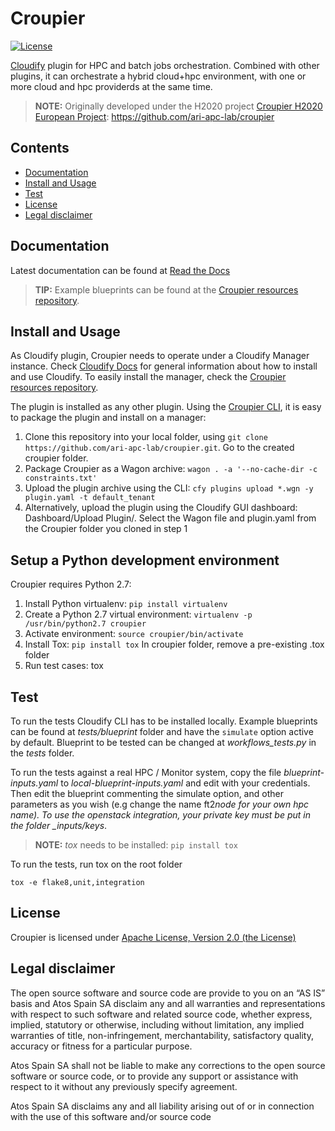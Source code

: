 # Croupier

[![License](https://img.shields.io/badge/License-Apache%202.0-blue.svg)](https://opensource.org/licenses/Apache-2.0)

[Cloudify](http://cloudify.co/) plugin for HPC and batch jobs orchestration. Combined with other plugins, it can orchestrate a hybrid cloud+hpc environment, with one or more cloud and hpc providerds at the same time.

> **NOTE:** Originally developed under the H2020 project [Croupier H2020 European Project](http://www.croupier.eu/): <https://github.com/ari-apc-lab/croupier>

## Contents

- [Documentation](#documentation)
- [Install and Usage](#install-and-usage)
- [Test](#test)
- [License](#license)
- [Legal disclaimer](#legal-disclaimer)

## Documentation

Latest documentation can be found at [Read the Docs](https://croupier.readthedocs.io)

> **TIP:** Example blueprints can be found at the [Croupier resources repository](https://github.com/ari-apc-lab/croupier-resources).

## Install and Usage

As Cloudify plugin, Croupier needs to operate under a Cloudify Manager instance.
Check [Cloudify Docs](http://docs.getcloudify.org/4.5.5/intro/what-is-cloudify)
for general information about how to install and use Cloudify. To easily install
the manager, check the
[Croupier resources repository](https://github.com/ari-apc-lab/croupier-resources).

The plugin is installed as any other plugin. Using the [Croupier
CLI](https://github.com/ari-apc-lab/croupier-cli), it is easy to package the
plugin and install on a manager:

1. Clone this repository into your local folder, using `git clone https://github.com/ari-apc-lab/croupier.git`. Go to the created croupier folder.
2. Package Croupier as a Wagon archive: `wagon . -a '--no-cache-dir -c constraints.txt'`
3. Upload the plugin archive using the CLI: `cfy plugins upload *.wgn -y plugin.yaml -t default_tenant`
4. Alternatively, upload the plugin using the Cloudify GUI dashboard: Dashboard/Upload Plugin/. Select the Wagon file and plugin.yaml from the Croupier folder you cloned in step 1

## Setup a Python development environment
Croupier requires Python 2.7:

1. Install Python virtualenv: `pip install virtualenv`
2. Create a Python 2.7 virtual environment: `virtualenv -p /usr/bin/python2.7 croupier`
3. Activate environment: `source croupier/bin/activate`
4. Install Tox: `pip install tox`
In croupier folder, remove a pre-existing .tox folder
5. Run test cases: tox

## Test

To run the tests Cloudify CLI has to be installed locally. Example blueprints can be found at _tests/blueprint_ folder and have the `simulate` option active by default. Blueprint to be tested can be changed at _workflows_tests.py_ in the _tests_ folder.

To run the tests against a real HPC / Monitor system, copy the file _blueprint-inputs.yaml_ to _local-blueprint-inputs.yaml_ and edit with your credentials. Then edit the blueprint commenting the simulate option, and other parameters as you wish (e.g change the name ft2*node for your own hpc name). To use the openstack integration, your private key must be put in the folder \_inputs/keys*.

> **NOTE:** _tox_ needs to be installed: `pip install tox`

To run the tests, run tox on the root folder

```shell
tox -e flake8,unit,integration
```

## License

Croupier is licensed under [Apache License, Version 2.0 (the License)](./LICENSE)

## Legal disclaimer

The open source software and source code are provide to you on an “AS IS” basis and Atos Spain SA disclaim any and all warranties and representations with respect to such software and related source code, whether express, implied, statutory or otherwise, including without limitation, any implied warranties of title, non-infringement, merchantability, satisfactory quality, accuracy or fitness for a particular purpose.

Atos Spain SA shall not be liable to make any corrections to the open source software or source code, or to provide any support or assistance with respect to it without any previously specify agreement.

Atos Spain SA disclaims any and all liability arising out of or in connection with the use of this software and/or source code
